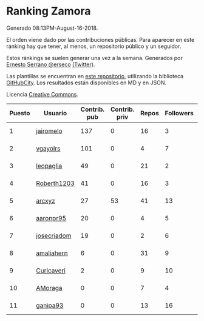 # Ranking Zamora

Generado 08:13PM-August-16-2018.

El orden viene dado por las contribuciones públicas. Para aparecer en este ránking hay que tener, al menos, un repositorio público y un seguidor.

Estos ránkings se suelen generar una vez a la semana. Generados por [Ernesto Serrano @erseco](https://github.com/erseco/) [(Twitter)](https://twitter.com/erseco).

Las plantillas se encuentran en [este repositorio](https://github.com/iblancasa/GH-Spanish-Ranking), utilizando la biblioteca [GitHubCity](https://github.com/iblancasa/GitHubCity). Los resultados están disponibles en MD y en JSON.

Licencia [Creative Commons](https://creativecommons.org/licenses/by/4.0/).

| Puesto   |  Usuario  | Contrib. pub | Contrib. priv |Repos| Followers | Desde |  Avatar  |
|----------|-----------|--------------|---------------|-----|-----------|-------|----------|
|1|[jairomelo](https://github.com/jairomelo)|137|0|16|3|2014-05-19|![jairomelo]()|
|2|[vgayolrs](https://github.com/vgayolrs)|101|0|4|7|2016-03-05|![vgayolrs]()|
|3|[leopaglia](https://github.com/leopaglia)|49|0|21|2|2013-04-10|![leopaglia]()|
|4|[Roberth1203](https://github.com/Roberth1203)|41|0|16|3|2014-12-31|![Roberth1203]()|
|5|[arcxyz](https://github.com/arcxyz)|27|53|41|13|2010-01-18|![arcxyz]()|
|6|[aaronpr95](https://github.com/aaronpr95)|20|0|4|5|2016-11-21|![aaronpr95]()|
|7|[josecriadom](https://github.com/josecriadom)|19|0|2|6|2018-01-06|![josecriadom]()|
|8|[amaliahern](https://github.com/amaliahern)|6|0|31|9|2010-06-14|![amaliahern]()|
|9|[Curicaveri](https://github.com/Curicaveri)|2|0|9|10|2014-01-06|![Curicaveri]()|
|10|[AMoraga](https://github.com/AMoraga)|0|0|7|4|2010-02-26|![AMoraga]()|
|11|[ganipa93](https://github.com/ganipa93)|0|0|13|16|2015-09-03|![ganipa93]()|
